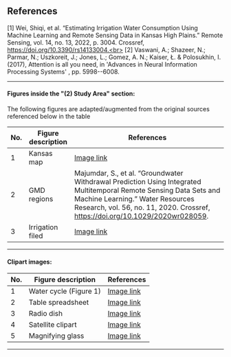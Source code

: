 ## References
[1] Wei, Shiqi, et al. “Estimating Irrigation Water Consumption Using Machine Learning and Remote Sensing Data in Kansas High Plains.” Remote Sensing, vol. 14, no. 13, 2022, p. 3004. Crossref, https://doi.org/10.3390/rs14133004.<br>
[2] Vaswani, A.; Shazeer, N.; Parmar, N.; Uszkoreit, J.; Jones, L.; Gomez, A. N.; Kaiser, Ł. & Polosukhin, I. (2017), Attention is all you need, in 'Advances in Neural Information Processing Systems' , pp. 5998--6008.<br>

<hr>

#### Figures inside the "(2) Study Area" section:
The following figures are adapted/augmented from the original sources referenced below in the table <br>

No. | Figure description | References
--- | ------------------ | -------------
1   | Kansas map         | <a href="https://www.kgs.ku.edu/HighPlains/HPA_Atlas/Aquifer%20Basics/index.html#High_Plains_Aquifer_%2528HPA%2529_Extent_in_the_US.jpg">Image link</a>
2   | GMD regions        | Majumdar, S., et al. “Groundwater Withdrawal Prediction Using Integrated Multitemporal Remote Sensing Data Sets and Machine Learning.” Water Resources Research, vol. 56, no. 11, 2020. Crossref, https://doi.org/10.1029/2020wr028059.
3   | Irrigation filed   | <a href="https://www.pbs.org/wgbh/nova/article/space-weighing-groundwater-lost-irrigation/">Image link</a>

<hr>

#### Clipart images:
No. | Figure description     | References
--- | ---------------------- | -------------
1   | Water cycle (Figure 1) | <a href="https://www.vectorstock.com/royalty-free-vector/water-cycle-diagram-vector-10768263">Image link</a>
2   | Table spreadsheet      | <a href="https://www.flaticon.com/free-icon/tables-couple_31248">Image link</a>
3   | Radio dish             | <a href="https://www.pngall.com/weather-satellite-png/download/15604">Image link</a>
4   | Satellite clipart      | <a href="https://www.pngall.com/weather-satellite-png/download/15604">Image link</a>
5   | Magnifying glass       | <a href="https://cliparting.com/free-magnifying-glass-clipart-15285/">Image link</a>

<hr>



